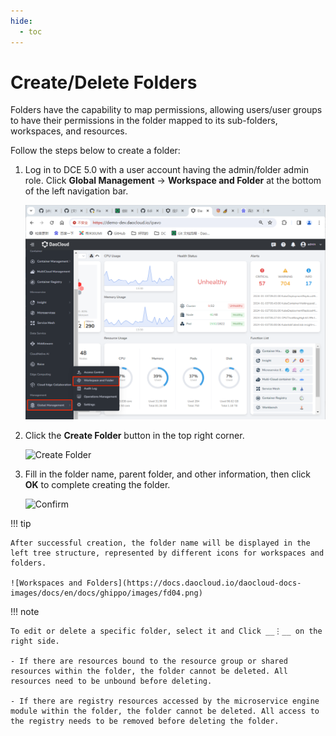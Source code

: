```yaml
---
hide:
  - toc
---
```


# Create/Delete Folders

Folders have the capability to map permissions, allowing users/user groups to have their permissions in the folder mapped to its sub-folders, workspaces, and resources.

Follow the steps below to create a folder:

1. Log in to DCE 5.0 with a user account having the admin/folder admin role.
   Click __Global Management__ -> __Workspace and Folder__ at the bottom of the left navigation bar.

    ![Global Management](../images/ws01.png)

2. Click the __Create Folder__ button in the top right corner.

    ![Create Folder](https://docs.daocloud.io/daocloud-docs-images/docs/en/docs/ghippo/user-guide/images/ws02.png)

3. Fill in the folder name, parent folder, and other information, then click __OK__ to complete creating the folder.

    ![Confirm](https://docs.daocloud.io/daocloud-docs-images/docs/en/docs/ghippo/images/fd03.png)

!!! tip

    After successful creation, the folder name will be displayed in the left tree structure, represented by different icons for workspaces and folders.

    ![Workspaces and Folders](https://docs.daocloud.io/daocloud-docs-images/docs/en/docs/ghippo/images/fd04.png)

!!! note

    To edit or delete a specific folder, select it and Click __⋮__ on the right side.

    - If there are resources bound to the resource group or shared resources within the folder, the folder cannot be deleted. All resources need to be unbound before deleting.

    - If there are registry resources accessed by the microservice engine module within the folder, the folder cannot be deleted. All access to the registry needs to be removed before deleting the folder.
